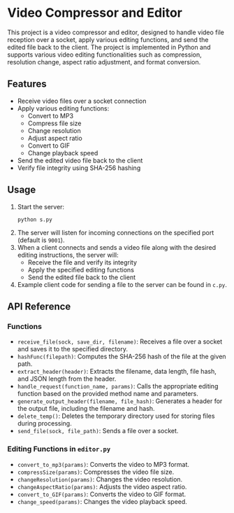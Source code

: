 <!DOCTYPE html>
<html lang="en">
<head>
    <meta charset="UTF-8">
    <meta name="viewport" content="width=device-width, initial-scale=1.0">

</head>
<body>

<h1>Video Compressor and Editor</h1>

<p>This project is a video compressor and editor, designed to handle video file reception over a socket, apply various editing functions, and send the edited file back to the client. The project is implemented in Python and supports various video editing functionalities such as compression, resolution change, aspect ratio adjustment, and format conversion.</p>

<h2 id="features">Features</h2>
<ul>
    <li>Receive video files over a socket connection</li>
    <li>Apply various editing functions:
        <ul>
            <li>Convert to MP3</li>
            <li>Compress file size</li>
            <li>Change resolution</li>
            <li>Adjust aspect ratio</li>
            <li>Convert to GIF</li>
            <li>Change playback speed</li>
        </ul>
    </li>
    <li>Send the edited video file back to the client</li>
    <li>Verify file integrity using SHA-256 hashing</li>
</ul>

<h2 id="usage">Usage</h2>
<ol>
    <li>Start the server:
        <pre><code>python s.py</code></pre>
    </li>
    <li>The server will listen for incoming connections on the specified port (default is <code>9001</code>).</li>
    <li>When a client connects and sends a video file along with the desired editing instructions, the server will:
        <ul>
            <li>Receive the file and verify its integrity</li>
            <li>Apply the specified editing functions</li>
            <li>Send the edited file back to the client</li>
        </ul>
    </li>
    <li>Example client code for sending a file to the server can be found in <code>c.py</code>.</li>
</ol>

<h2 id="api-reference">API Reference</h2>
<h3>Functions</h3>
<ul>
    <li><code>receive_file(sock, save_dir, filename)</code>: Receives a file over a socket and saves it to the specified directory.</li>
    <li><code>hashFunc(filepath)</code>: Computes the SHA-256 hash of the file at the given path.</li>
    <li><code>extract_header(header)</code>: Extracts the filename, data length, file hash, and JSON length from the header.</li>
    <li><code>handle_request(function_name, params)</code>: Calls the appropriate editing function based on the provided method name and parameters.</li>
    <li><code>generate_output_header(filename, file_hash)</code>: Generates a header for the output file, including the filename and hash.</li>
    <li><code>delete_temp()</code>: Deletes the temporary directory used for storing files during processing.</li>
    <li><code>send_file(sock, file_path)</code>: Sends a file over a socket.</li>
</ul>

<h3>Editing Functions in <code>editor.py</code></h3>
<ul>
    <li><code>convert_to_mp3(params)</code>: Converts the video to MP3 format.</li>
    <li><code>compressSize(params)</code>: Compresses the video file size.</li>
    <li><code>changeResolution(params)</code>: Changes the video resolution.</li>
    <li><code>changeAspectRatio(params)</code>: Adjusts the video aspect ratio.</li>
    <li><code>convert_to_GIF(params)</code>: Converts the video to GIF format.</li>
    <li><code>change_speed(params)</code>: Changes the video playback speed.</li>
</ul>

</body>
</html>
